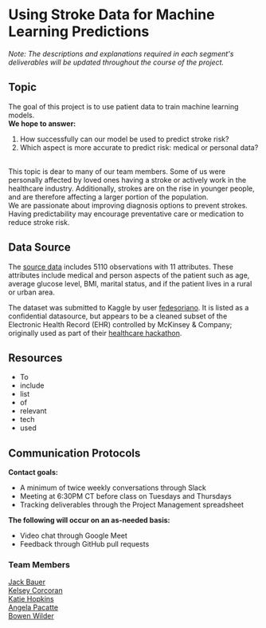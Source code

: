 
# Using Stroke Data for Machine Learning Predictions

*Note: The descriptions and explanations required in each segment's deliverables will be updated throughout the course of the project.*

## Topic


The goal of this project is to use patient data to train machine learning models.  
**We hope to answer:**
1. How successfully can our model be used to predict stroke risk? 
2. Which aspect is more accurate to predict risk: medical or personal data?
<br></br>

This topic is dear to many of our team members. Some of us were personally affected by loved ones having a stroke or actively work in the healthcare industry. Additionally, strokes are on the rise in younger people, and are therefore affecting a larger portion of the population.  
We are passionate about improving diagnosis options to prevent strokes. Having predictability may encourage preventative care or medication to reduce stroke risk. 



## Data Source
The [source data](https://www.kaggle.com/fedesoriano/stroke-prediction-dataset) includes 5110 observations with 11 attributes. These attributes include medical and person aspects of the patient such as age, average glucose level, BMI, marital status, and if the patient lives in a rural or urban area.


The dataset was submitted to Kaggle by user [fedesoriano](https://www.kaggle.com/fedesoriano). It is listed as a confidential datasource, but appears to be a cleaned subset of the Electronic Health Record (EHR) controlled by McKinsey & Company; originally used as part of their [healthcare hackathon](https://datahack.analyticsvidhya.com/contest/mckinsey-analytics-online-hackathon).

## Resources

- To
- include
- list
- of
- relevant
- tech
- used

## Communication Protocols

**Contact goals:**
- A minimum of twice weekly conversations through Slack
- Meeting at 6:30PM CT before class on Tuesdays and Thursdays
- Tracking deliverables through the Project Management spreadsheet


**The following will occur on an as-needed basis:**
- Video chat through Google Meet
- Feedback through GitHub pull requests


### Team Members

[Jack Bauer](https://github.com/jackary24)  
[Kelsey Corcoran](https://github.com/stereo-chemistry)  
[Katie Hopkins](https://github.com/HopkinsKV)  
[Angela Pacatte](https://github.com/angepacatte)  
[Bowen Wilder](https://github.com/boborodono)  

